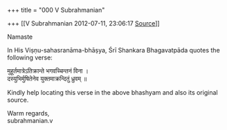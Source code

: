 +++
title = "000 V Subrahmanian"

+++
[[V Subrahmanian	2012-07-11, 23:06:17 [Source](https://groups.google.com/g/bvparishat/c/QS1S2Nw0umo)]]



Namaste  
  
In His Viṣṇu-sahasranāma-bhāṣya, Śrī Shankara Bhagavatpāda quotes the following verse:  
  
मुहूर्तमात्रेऽतिक्रान्ते भगवच्चिन्तनं विना ।  
दस्युभिर्मुषितेनेव युक्तमाक्रन्दितुं ध्रुवम् ॥  
  
Kindly help locating this verse in the above bhashyam and also its original source.  
  
Warm regards,  
subrahmanian.v  

